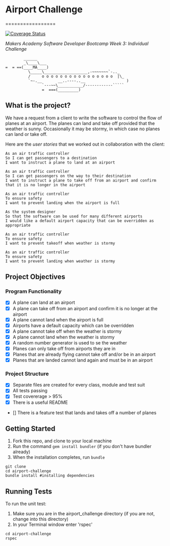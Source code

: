 # Airport Challenge
=================

[![Coverage Status](https://coveralls.io/repos/github/georn/airport-challenge/badge.svg?branch=continuous-integration)](https://coveralls.io/github/georn/airport-challenge?branch=continuous-integration)

_Makers Academy Software Developer Bootcamp Week 3: Individual Challenge_

```
        ______
        _\____\___
=  = ==(____MA____)
          \_____\___________________,-~~~~~~~`-.._
          /     o o o o o o o o o o o o o o o o  |\_
          `~-.__       __..----..__                  )
                `---~~\___________/------------`````
                =  ===(_________)

```

## What is the project?

We have a request from a client to write the software to control the flow of planes at an airport. The planes can land and take off provided that the weather is sunny. Occasionally it may be stormy, in which case no planes can land or take off.  

Here are the *user stories* that we worked out in collaboration with the client:

```
As an air traffic controller 
So I can get passengers to a destination 
I want to instruct a plane to land at an airport

As an air traffic controller 
So I can get passengers on the way to their destination 
I want to instruct a plane to take off from an airport and confirm that it is no longer in the airport

As an air traffic controller 
To ensure safety 
I want to prevent landing when the airport is full 

As the system designer
So that the software can be used for many different airports
I would like a default airport capacity that can be overridden as appropriate

As an air traffic controller 
To ensure safety 
I want to prevent takeoff when weather is stormy 

As an air traffic controller 
To ensure safety 
I want to prevent landing when weather is stormy 
```

## Project Objectives

### Program Functionality
- [x] A plane can land at an airport
- [x] A plane can take off from an airport and confirm it is no longer at the airport
- [x] A plane cannot land when the airport is full
- [x] Airports have a default capacity which can be overridden
- [x] A plane cannot take off when the weather is stormy
- [x] A plane cannot land when the weather is stormy
- [x] A random number generator is used to se the weather
- [x] Planes can only take off from airports they are in
- [x] Planes that are already flying cannot take off and/or be in an airport
- [x] Planes that are landed cannot land again and must be in an airport

### Project Structure
- [x] Separate files are created for every class, module and test suit
- [x] All tests passing
- [x] Test covererage > 95%
- [x] There is a useful README
- [] There is a feature test that lands and takes off a number of planes

## Getting Started
1. Fork this repo, and clone to your local machine
2. Run the command `gem install bundler` (if you don't have bundler already)
3. When the installation completes, run `bundle`

```
git clone
cd airport-challenge
bundle install #installing dependencies
```
## Running Tests

To run the unit test:
1. Make sure you are in the airport_challenge directory (if you are not, change into this directory)
2. In your Terminal window enter 'rspec'

```
cd airport-challenge
rspec
```

